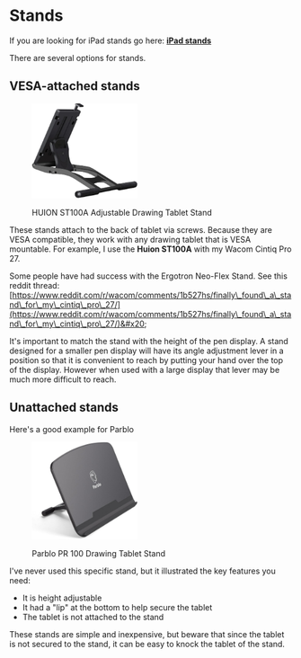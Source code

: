 # Stands

If you are looking for iPad stands go here: [**iPad stands**](https://www.amazon.com/HUION-Adjustable-Drawing-Displays-Suitable/dp/B09C5YJFGS)

There are several options for stands.

##

## VESA-attached stands&#x20;

<div align="left">

<figure><img src="../../.gitbook/assets/image (6) (1).png" alt="" width="188"><figcaption><p>HUION ST100A Adjustable Drawing Tablet Stand</p></figcaption></figure>

</div>

These stands attach to the back of tablet via screws. Because they are VESA compatible, they work with any drawing tablet that is VESA mountable. For example, I use the **Huion ST100A** with my Wacom Cintiq Pro 27.

Some people have had success with the Ergotron Neo-Flex Stand. See this reddit thread: [https://www.reddit.com/r/wacom/comments/1b527hs/finally\_found\_a\_stand\_for\_my\_cintiq\_pro\_27/](https://www.reddit.com/r/wacom/comments/1b527hs/finally\_found\_a\_stand\_for\_my\_cintiq\_pro\_27/)&#x20;

It's important to match the stand with the height of the pen display. A stand designed for a smaller pen display will have its angle adjustment lever in a position so that it is convenient to reach by putting your hand over the top of the display. However when used with a large display that lever may be much more difficult to reach.



## Unattached stands

Here's a good example for Parblo

<div align="left">

<figure><img src="../../.gitbook/assets/image (5) (1).png" alt="" width="188"><figcaption><p>Parblo PR 100 Drawing Tablet Stand</p></figcaption></figure>

</div>

I've never used this specific stand, but it illustrated the key features you need:

* It is height adjustable
* It had a "lip" at the bottom to help secure the tablet
* The tablet is not attached to the stand

These stands are simple and inexpensive, but beware that since the tablet is not secured to the stand, it can be easy to knock the tablet of the stand.

